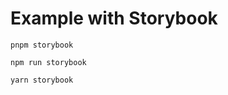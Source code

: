 # Example with Storybook

```
pnpm storybook
```

```
npm run storybook
```

```
yarn storybook
```
